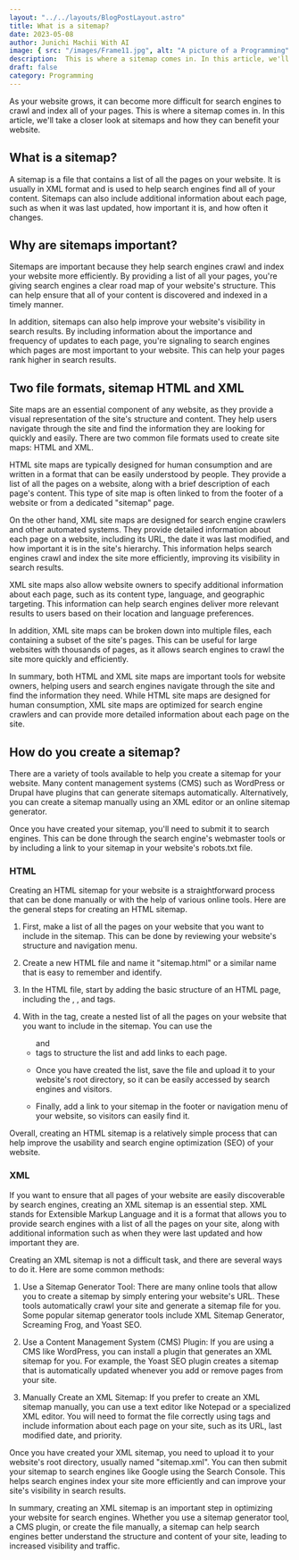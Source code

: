 ```yaml
---
layout: "../../layouts/BlogPostLayout.astro"
title: What is a sitemap?
date: 2023-05-08
author: Junichi Machii With AI
image: { src: "/images/Frame11.jpg", alt: "A picture of a Programming" }
description:  This is where a sitemap comes in. In this article, we'll take a closer look at sitemaps and how they can benefit your website.
draft: false
category: Programming
---
```


As your website grows, it can become more difficult for search engines to crawl and index all of your pages. This is where a sitemap comes in. In this article, we'll take a closer look at sitemaps and how they can benefit your website.

## What is a sitemap?
A sitemap is a file that contains a list of all the pages on your website. It is usually in XML format and is used to help search engines find all of your content. Sitemaps can also include additional information about each page, such as when it was last updated, how important it is, and how often it changes.

## Why are sitemaps important?
Sitemaps are important because they help search engines crawl and index your website more efficiently. By providing a list of all your pages, you're giving search engines a clear road map of your website's structure. This can help ensure that all of your content is discovered and indexed in a timely manner.

In addition, sitemaps can also help improve your website's visibility in search results. By including information about the importance and frequency of updates to each page, you're signaling to search engines which pages are most important to your website. This can help your pages rank higher in search results.

## Two file formats, sitemap HTML and XML

Site maps are an essential component of any website, as they provide a visual representation of the site's structure and content. They help users navigate through the site and find the information they are looking for quickly and easily. There are two common file formats used to create site maps: HTML and XML.

HTML site maps are typically designed for human consumption and are written in a format that can be easily understood by people. They provide a list of all the pages on a website, along with a brief description of each page's content. This type of site map is often linked to from the footer of a website or from a dedicated "sitemap" page.

On the other hand, XML site maps are designed for search engine crawlers and other automated systems. They provide detailed information about each page on a website, including its URL, the date it was last modified, and how important it is in the site's hierarchy. This information helps search engines crawl and index the site more efficiently, improving its visibility in search results.

XML site maps also allow website owners to specify additional information about each page, such as its content type, language, and geographic targeting. This information can help search engines deliver more relevant results to users based on their location and language preferences.

In addition, XML site maps can be broken down into multiple files, each containing a subset of the site's pages. This can be useful for large websites with thousands of pages, as it allows search engines to crawl the site more quickly and efficiently.

In summary, both HTML and XML site maps are important tools for website owners, helping users and search engines navigate through the site and find the information they need. While HTML site maps are designed for human consumption, XML site maps are optimized for search engine crawlers and can provide more detailed information about each page on the site.

## How do you create a sitemap?

There are a variety of tools available to help you create a sitemap for your website. Many content management systems (CMS) such as WordPress or Drupal have plugins that can generate sitemaps automatically. Alternatively, you can create a sitemap manually using an XML editor or an online sitemap generator.

Once you have created your sitemap, you'll need to submit it to search engines. This can be done through the search engine's webmaster tools or by including a link to your sitemap in your website's robots.txt file.

### HTML

Creating an HTML sitemap for your website is a straightforward process that can be done manually or with the help of various online tools. Here are the general steps for creating an HTML sitemap.

1. First, make a list of all the pages on your website that you want to include in the sitemap. This can be done by reviewing your website's structure and navigation menu.

2. Create a new HTML file and name it "sitemap.html" or a similar name that is easy to remember and identify.

3. In the HTML file, start by adding the basic structure of an HTML page, including the <html>, <head>, and <body> tags.

4. With in the <body> tag, create a nested list of all the pages on your website that you want to include in the sitemap. You can use the <ul> and <li> tags to structure the list and add links to each page.

5. Once you have created the list, save the file and upload it to your website's root directory, so it can be easily accessed by search engines and visitors.

6. Finally, add a link to your sitemap in the footer or navigation menu of your website, so visitors can easily find it.

Overall, creating an HTML sitemap is a relatively simple process that can help improve the usability and search engine optimization (SEO) of your website.

### XML

If you want to ensure that all pages of your website are easily discoverable by search engines, creating an XML sitemap is an essential step. XML stands for Extensible Markup Language and it is a format that allows you to provide search engines with a list of all the pages on your site, along with additional information such as when they were last updated and how important they are.

Creating an XML sitemap is not a difficult task, and there are several ways to do it. Here are some common methods:

1. Use a Sitemap Generator Tool: There are many online tools that allow you to create a sitemap by simply entering your website's URL. These tools automatically crawl your site and generate a sitemap file for you. Some popular sitemap generator tools include XML Sitemap Generator, Screaming Frog, and Yoast SEO.

2. Use a Content Management System (CMS) Plugin: If you are using a CMS like WordPress, you can install a plugin that generates an XML sitemap for you. For example, the Yoast SEO plugin creates a sitemap that is automatically updated whenever you add or remove pages from your site.

3. Manually Create an XML Sitemap: If you prefer to create an XML sitemap manually, you can use a text editor like Notepad or a specialized XML editor. You will need to format the file correctly using tags and include information about each page on your site, such as its URL, last modified date, and priority.

Once you have created your XML sitemap, you need to upload it to your website's root directory, usually named "sitemap.xml". You can then submit your sitemap to search engines like Google using the Search Console. This helps search engines index your site more efficiently and can improve your site's visibility in search results.

In summary, creating an XML sitemap is an important step in optimizing your website for search engines. Whether you use a sitemap generator tool, a CMS plugin, or create the file manually, a sitemap can help search engines better understand the structure and content of your site, leading to increased visibility and traffic.

#




